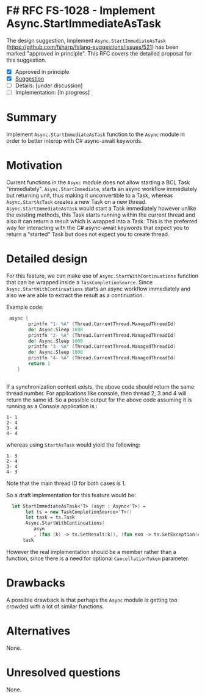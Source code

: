 # F# RFC FS-1028 - Implement Async.StartImmediateAsTask

The design suggestion, Implement ``Async.StartImmediateAsTask`` (https://github.com/fsharp/fslang-suggestions/issues/521) has been marked "approved in principle".
This RFC covers the detailed proposal for this suggestion.

* [x] Approved in principle
* [x] [Suggestion](https://github.com/fsharp/fslang-suggestions/issues/521)
* [ ] Details: [under discussion]
* [ ] Implementation: [In progress]

# Summary
[summary]: #summary
Implement ``Async.StartImmediateAsTask`` function to the ``Async`` module in order to better interop with C# async-await keywords. 

# Motivation
[motivation]: #motivation

Current functions in the ``Async`` module does not allow starting a BCL Task "immediately". ``Async.StartImmediate``, starts an async workflow immediately but returning unit, thus making it unconvertible to a Task, whereas ``Async.StartAsTask`` creates a new Task on a new thread. ``Async.StartImmediateAsTask`` would start a Task immediately however unlike the existing methods, this Task starts running within the current thread and also it can return a result which is wrapped into a Task.
This is the preferred way for interacting with the C# async-await keywords that expect you to return a "started" Task but does not expect you to create thread.
# Detailed design
[design]: #detailed-design

For this feature, we can make use of ``Async.StartWithContinuations`` function that can be wrapped inside a ``TaskCompletionSource``.
Since ``Async.StartWithContinuations`` starts an async workflow immediately and also we are able to extract the result as a continuation.

Example code:

```fsharp
 async {
        printfn "1- %A" (Thread.CurrentThread.ManagedThreadId)
        do! Async.Sleep 1000
        printfn "2- %A" (Thread.CurrentThread.ManagedThreadId)
        do! Async.Sleep 1000
        printfn "3- %A" (Thread.CurrentThread.ManagedThreadId)
        do! Async.Sleep 1000
        printfn "4- %A" (Thread.CurrentThread.ManagedThreadId)
        return 1
    }
 

```
If a synchronization context exists, the above code should return the same thread number. For applications like console, then thread 2, 3 and 4 will return the same id. 
So a possible output for the above code assuming it is running as a Console application is :

    1- 1
    2- 4
    3- 4
    4- 4

whereas using ``StartAsTask`` would yield the following:

    1- 3
    2- 4
    3- 4
    4- 3

Note that the main thread ID for both cases is 1.

So a draft implementation for this feature would be: 

```fsharp
  let StartImmediateAsTask<'T> (asyn : Async<'T>) =
       let ts = new TaskCompletionSource<'T>()
       let task = ts.Task
       Async.StartWithContinuations(
          asyn
          , (fun (k) -> ts.SetResult(k)), (fun exn -> ts.SetException(exn)), fun exn -> ts.SetCanceled())
      task
```

However the real implementation should be a member rather than a function, since there is a need for optional ``CancellationToken`` parameter.

# Drawbacks
[drawbacks]: #drawbacks

A possible drawback is that perhaps the ``Async`` module is getting too crowded with a lot of similar functions.

# Alternatives
[alternatives]: #alternatives

None.

# Unresolved questions
[unresolved]: #unresolved-questions

None.
